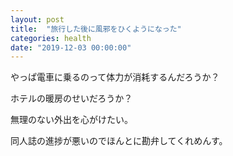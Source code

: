 ```yaml
---
layout: post
title:  "旅行した後に風邪をひくようになった"
categories: health
date: "2019-12-03 00:00:00"
---
```


やっぱ電車に乗るのって体力が消耗するんだろうか？

ホテルの暖房のせいだろうか？

無理のない外出を心がけたい。

同人誌の進捗が悪いのでほんとに勘弁してくれめんす。
